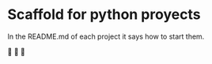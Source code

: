 # Scaffold for python proyects

In the README.md of each project it says how to start them.

:rocket: :rocket: :rocket:
